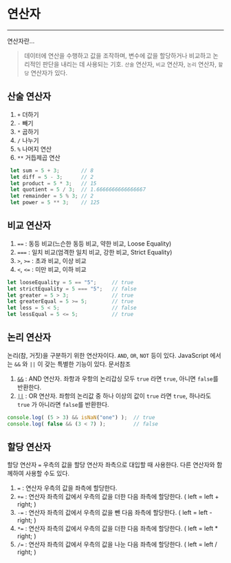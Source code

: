 # 연산자
---
연산자란...
> 데이터에 연산을 수행하고 값을 조작하며, 변수에 값을 할당하거나 비교하고 논리적인 판단을 내리는 데 사용되는 기호. `산술` 연산자, `비교` 연산자, `논리` 연산자, `할당` 연산자가 있다.
## 산술 연산자
1. `+` 더하기
2. `-` 빼기
3. `*` 곱하기
4. `/` 나누기
5. `%` 나머지 연산
6. `**` 거듭제곱 연산
 ```javascript
  let sum = 5 + 3;       // 8
  let diff = 5 - 3;      // 2
  let product = 5 * 3;   // 15
  let quotient = 5 / 3;  // 1.6666666666666667
  let remainder = 5 % 3; // 2
  let power = 5 ** 3;    // 125
  ```

## 비교 연산자
1. `==` : 동등 비교(느슨한 동등 비교, 약한 비교, Loose Equality)
2. `===` : 일치 비교(엄격한 일치 비교, 강한 비교, Strict Equality)
3. `>`, `>=` : 초과 비교, 이상 비교
4. `<`, `<=` : 미만 비교, 이하 비교
```javascript
let looseEquality = 5 == "5";     // true
let strictEquality = 5 === "5";   // false
let greater = 5 > 3;              // true
let greaterEqual = 5 >= 5;        // true
let less = 5 < 5;                 // false
let lessEqual = 5 <= 5;           // true
```


## 논리 연산자
논리(참, 거짓)을 구분하기 위한 연산자이다. `AND`, `OR`, `NOT` 등이 있다.
JavaScript 에서는 `&&` 와 `||` 이 갖는 특별한 기능이 있다. 문서참조
1. [`&&`](./and_or.md) : AND 연산자. 좌항과 우항의 논리갑싱 모두 `true` 라면 `true`, 아니면 `false`를 반환한다.
2. [`||`](./and_or.md) : OR 연산자. 좌항의 논리값 중 하나 이상의 값이 `true` 라면 `true`, 하나라도 `true` 가 아니라면 `false`를 반환한다.
``` javascript
console.log( (5 > 3) && isNaN("one") );  // true
console.log( false && (3 < 7) );         // false
```

## 할당 연산자
할당 연산자 `=` 우측의 값을 할당 연산자 좌측으로 대입할 때 사용한다.
다른 연산자와 함께하여 사용할 수도 있다.
1. `=` : 연산자 우측의 값을 좌측에 할당한다.
2. `+=` : 연산자 좌측의 값에서 우측의 값을 더한 다음 좌측에 할당한다. ( left = left + right; )
3. `-=` : 연산자 좌측의 값에서 우측의 값을 뺀 다음 좌측에 할당한다. ( left = left - right; )
4. `*=` : 연산자 좌측의 값에서 우측의 값을 더한 다음 좌측에 할당한다. ( left = left * right; )
5. `/=` : 연산자 좌측의 값에서 우측의 값을 나눈 다음 좌측에 할당한다. ( left = left / right; )
